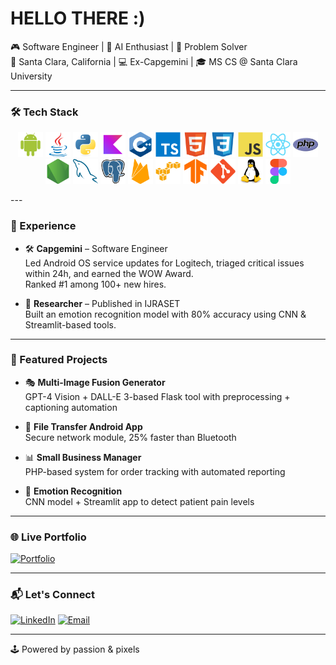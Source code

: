 # HELLO THERE :)

🎮 Software Engineer | 🔬 AI Enthusiast | 🧪 Problem Solver  
📍 Santa Clara, California | 💻 Ex-Capgemini | 🎓 MS CS @ Santa Clara University

---

### 🛠️ Tech Stack
<p align="center">
  <img src="https://raw.githubusercontent.com/devicons/devicon/master/icons/android/android-original.svg" width="40" />
  <img src="https://raw.githubusercontent.com/devicons/devicon/master/icons/java/java-original.svg" width="40" />
  <img src="https://raw.githubusercontent.com/devicons/devicon/master/icons/python/python-original.svg" width="40" />
  <img src="https://raw.githubusercontent.com/devicons/devicon/master/icons/kotlin/kotlin-original.svg" width="40" />
  <img src="https://raw.githubusercontent.com/devicons/devicon/master/icons/cplusplus/cplusplus-original.svg" width="40" />
  <img src="https://raw.githubusercontent.com/devicons/devicon/master/icons/typescript/typescript-original.svg" width="40" />
  <img src="https://raw.githubusercontent.com/devicons/devicon/master/icons/html5/html5-original.svg" width="40" />
  <img src="https://raw.githubusercontent.com/devicons/devicon/master/icons/css3/css3-original.svg" width="40" />
  <img src="https://raw.githubusercontent.com/devicons/devicon/master/icons/javascript/javascript-original.svg" width="40" />
  <img src="https://raw.githubusercontent.com/devicons/devicon/master/icons/react/react-original.svg" width="40" />
  <img src="https://raw.githubusercontent.com/devicons/devicon/master/icons/php/php-original.svg" width="40" />
  <img src="https://raw.githubusercontent.com/devicons/devicon/master/icons/nodejs/nodejs-original.svg" width="40" />
  <img src="https://raw.githubusercontent.com/devicons/devicon/master/icons/mysql/mysql-original.svg" width="40" />
  <img src="https://raw.githubusercontent.com/devicons/devicon/master/icons/postgresql/postgresql-original.svg" width="40" />
  <img src="https://raw.githubusercontent.com/devicons/devicon/master/icons/firebase/firebase-plain.svg" width="40" />
  <img src="https://raw.githubusercontent.com/devicons/devicon/master/icons/amazonwebservices/amazonwebservices-original.svg" width="40" />
  <img src="https://raw.githubusercontent.com/devicons/devicon/master/icons/tensorflow/tensorflow-original.svg" width="40" />
  <img src="https://raw.githubusercontent.com/devicons/devicon/master/icons/git/git-original.svg" width="40" />
  <img src="https://raw.githubusercontent.com/devicons/devicon/master/icons/linux/linux-original.svg" width="40" />
  <img src="https://raw.githubusercontent.com/devicons/devicon/master/icons/figma/figma-original.svg" width="40" />
</p>
---

### 💼 Experience
- 🛠️ **Capgemini** – Software Engineer  
  Led Android OS service updates for Logitech, triaged critical issues within 24h, and earned the WOW Award.  
  Ranked #1 among 100+ new hires.

- 🧪 **Researcher** – Published in IJRASET  
  Built an emotion recognition model with 80% accuracy using CNN & Streamlit-based tools.

---

### 🧠 Featured Projects
- 🎭 **Multi-Image Fusion Generator**  
  GPT-4 Vision + DALL-E 3-based Flask tool with preprocessing + captioning automation

- 📡 **File Transfer Android App**  
  Secure network module, 25% faster than Bluetooth

- 📊 **Small Business Manager**  
  PHP-based system for order tracking with automated reporting

- 🧠 **Emotion Recognition**  
  CNN model + Streamlit app to detect patient pain levels

---

### 🌐 Live Portfolio
[![Portfolio](https://img.shields.io/badge/Visit-My%20Portfolio-green?style=for-the-badge)](https://amarnathskaushik.com)

---

### 📬 Let's Connect

[![LinkedIn](https://img.shields.io/badge/LinkedIn-AmarnathKaushik-blue?style=for-the-badge&logo=linkedin)](https://www.linkedin.com/in/amarnathskaushik/)
[![Email](https://img.shields.io/badge/Email-amarnathskaushik@gmail.com-red?style=for-the-badge&logo=gmail)](mailto:amarnathskaushik@gmail.com)

---

🕹️ Powered by passion & pixels
